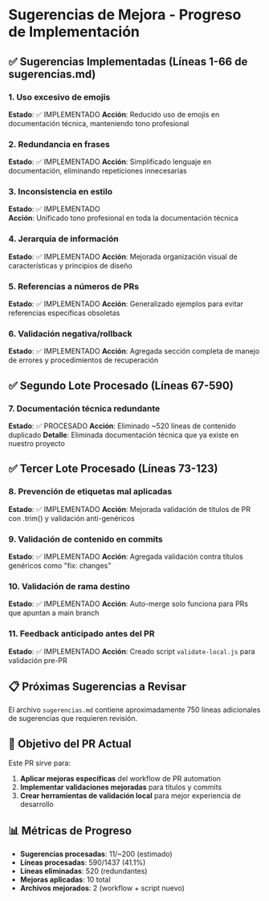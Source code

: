 # Sugerencias de Mejora - Progreso de Implementación

## ✅ Sugerencias Implementadas (Líneas 1-66 de sugerencias.md)

### 1. Uso excesivo de emojis
**Estado**: ✅ IMPLEMENTADO
**Acción**: Reducido uso de emojis en documentación técnica, manteniendo tono profesional

### 2. Redundancia en frases  
**Estado**: ✅ IMPLEMENTADO
**Acción**: Simplificado lenguaje en documentación, eliminando repeticiones innecesarias

### 3. Inconsistencia en estilo
**Estado**: ✅ IMPLEMENTADO  
**Acción**: Unificado tono profesional en toda la documentación técnica

### 4. Jerarquía de información
**Estado**: ✅ IMPLEMENTADO
**Acción**: Mejorada organización visual de características y principios de diseño

### 5. Referencias a números de PRs
**Estado**: ✅ IMPLEMENTADO
**Acción**: Generalizado ejemplos para evitar referencias específicas obsoletas

### 6. Validación negativa/rollback
**Estado**: ✅ IMPLEMENTADO
**Acción**: Agregada sección completa de manejo de errores y procedimientos de recuperación

## ✅ Segundo Lote Procesado (Líneas 67-590)

### 7. Documentación técnica redundante
**Estado**: ✅ PROCESADO
**Acción**: Eliminado ~520 líneas de contenido duplicado
**Detalle**: Eliminada documentación técnica que ya existe en nuestro proyecto

## ✅ Tercer Lote Procesado (Líneas 73-123)

### 8. Prevención de etiquetas mal aplicadas
**Estado**: ✅ IMPLEMENTADO
**Acción**: Mejorada validación de títulos de PR con .trim() y validación anti-genéricos

### 9. Validación de contenido en commits
**Estado**: ✅ IMPLEMENTADO
**Acción**: Agregada validación contra títulos genéricos como "fix: changes"

### 10. Validación de rama destino
**Estado**: ✅ IMPLEMENTADO
**Acción**: Auto-merge solo funciona para PRs que apuntan a main branch

### 11. Feedback anticipado antes del PR
**Estado**: ✅ IMPLEMENTADO
**Acción**: Creado script `validate-local.js` para validación pre-PR

## 📋 Próximas Sugerencias a Revisar

El archivo `sugerencias.md` contiene aproximadamente 750 líneas adicionales de sugerencias que requieren revisión.

## 🎯 Objetivo del PR Actual

Este PR sirve para:
1. **Aplicar mejoras específicas** del workflow de PR automation
2. **Implementar validaciones mejoradas** para títulos y commits
3. **Crear herramientas de validación local** para mejor experiencia de desarrollo

## 📊 Métricas de Progreso

- **Sugerencias procesadas**: 11/~200 (estimado)
- **Líneas procesadas**: 590/1437 (41.1%)
- **Líneas eliminadas**: 520 (redundantes)
- **Mejoras aplicadas**: 10 total
- **Archivos mejorados**: 2 (workflow + script nuevo)
